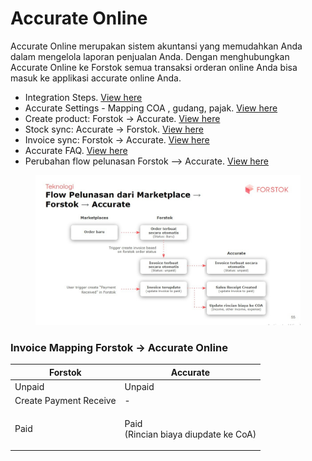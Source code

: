 # Accurate Online

Accurate Online merupakan sistem akuntansi yang memudahkan Anda dalam mengelola laporan penjualan Anda. Dengan menghubungkan Accurate Online ke Forstok semua transaksi orderan online Anda bisa masuk ke applikasi accurate online Anda.&#x20;

* Integration Steps. [View here](integrasi-accurate-online.md)
* Accurate Settings - Mapping COA , gudang, pajak. [View here](accurate-settings-mapping-coa-gudang-pajak-dan-detail-amount.md)
* Create product: Forstok → Accurate. [View here](create-product-forstok-ke-accurate.md)
* Stock sync: Accurate → Forstok. [View here](sinkronisasi-stok-accurate-ke-forstok.md)
* Invoice sync: Forstok → Accurate. [View here](sync-invoice-forstok-greater-than-accurate.md)
* Accurate FAQ. [View here](faq-accurate.md)
* Perubahan flow pelunasan Forstok --> Accurate. [View here](perubahan-flow-pelunasan-forstok-accurate.md)

<figure><img src="../../../.gitbook/assets/image (7) (2).png" alt=""><figcaption></figcaption></figure>

### **Invoice Mapping Forstok** → **Accurate Online**

| **Forstok**            | **Accurate**                                   |
| ---------------------- | ---------------------------------------------- |
| Unpaid                 | Unpaid                                         |
| Create Payment Receive | -                                              |
| Paid                   | <p>Paid<br>(Rincian biaya diupdate ke CoA)</p> |

